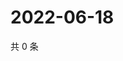 # 2022-06-18

共 0 条

<!-- BEGIN WEIBO -->
<!-- 最后更新时间 Sat Jun 18 2022 07:14:52 GMT+0800 (China Standard Time) -->

<!-- END WEIBO -->
